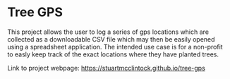 # Tree GPS

This project allows the user to log a series of gps locations which are collected as a downloadable CSV file which may then be easily opened using a spreadsheet application. The intended use case is for a non-profit to easly keep track of the exact locations where they have planted trees.

Link to project webpage: https://stuartmcclintock.github.io/tree-gps
